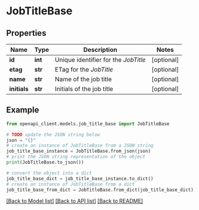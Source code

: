 # JobTitleBase


## Properties

Name | Type | Description | Notes
------------ | ------------- | ------------- | -------------
**id** | **int** | Unique identifier for the *JobTitle* | [optional] 
**etag** | **str** | ETag for the *JobTitle* | [optional] 
**name** | **str** | Name of the job title | [optional] 
**initials** | **str** | Initials of the job title | [optional] 

## Example

```python
from openapi_client.models.job_title_base import JobTitleBase

# TODO update the JSON string below
json = "{}"
# create an instance of JobTitleBase from a JSON string
job_title_base_instance = JobTitleBase.from_json(json)
# print the JSON string representation of the object
print(JobTitleBase.to_json())

# convert the object into a dict
job_title_base_dict = job_title_base_instance.to_dict()
# create an instance of JobTitleBase from a dict
job_title_base_from_dict = JobTitleBase.from_dict(job_title_base_dict)
```
[[Back to Model list]](../README.md#documentation-for-models) [[Back to API list]](../README.md#documentation-for-api-endpoints) [[Back to README]](../README.md)


